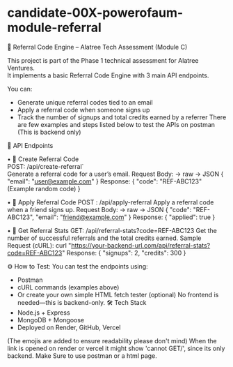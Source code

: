 ﻿# candidate-00X-powerofaum-module-referral

🌟	Referral Code Engine – Alatree Tech Assessment (Module C)

This project is part of the Phase 1 technical assessment for Alatree Ventures.  
It implements a basic Referral Code Engine with 3 main API endpoints.

You can:
- Generate unique referral codes tied to an email
- Apply a referral code when someone signs up
- Track the number of signups and total credits earned by a referrer
There are few examples and steps listed below to test the APIs on postman (This is backend only)

🌟	API Endpoints

• 📌	Create Referral Code  
POST: /api/create-referral`  
Generate a referral code for a user’s email.
Request Body: -> raw  -> JSON
{
  "email": "user@example.com"
}
Response:
{
  "code": "REF-ABC123" (Example random code)
}

• 📌	Apply Referral Code
POST : /api/apply-referral
Apply a referral code when a friend signs up.
Request Body: -> raw  -> JSON
{
  "code": "REF-ABC123",
 "email": "friend@example.com"
}
Response:
{
  "applied": true
}

• 📌	Get Referral Stats
GET:  /api/referral-stats?code=REF-ABC123
Get the number of successful referrals and the total credits earned.
Sample Request (cURL):
curl "https://your-backend-url.com/api/referral-stats?code=REF-ABC123"
Response:
{
  "signups": 2,
  "credits": 300
}

⚙️ How to Test:
You can test the endpoints using:
-	Postman
-	cURL commands (examples above)
-	Or create your own simple HTML fetch tester (optional)
No frontend is needed—this is backend-only.
🛠️ Tech Stack
-	Node.js + Express
-	MongoDB + Mongoose
-	Deployed on Render, GitHub, Vercel
  
(The emojis are added to ensure readability please don't mind)
When the link is opened on render or vercel it might show 'cannot GET/', since its only backend. Make Sure to use postman or a html page.
